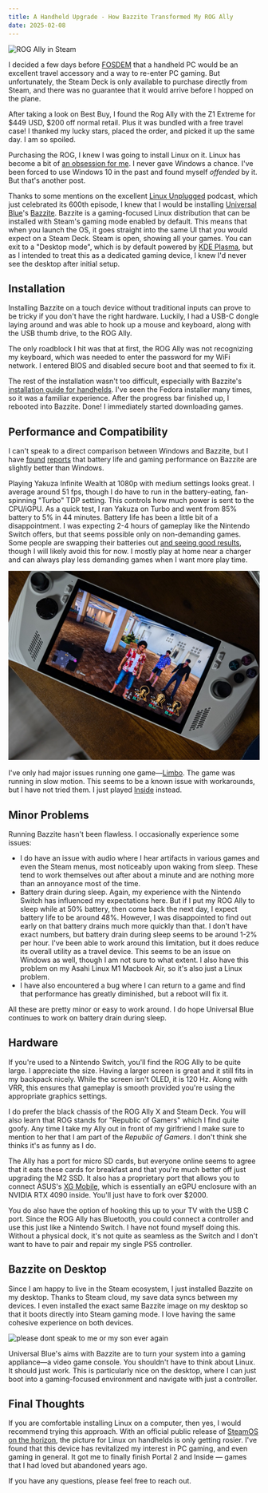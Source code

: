 ```yaml
---
title: A Handheld Upgrade - How Bazzite Transformed My ROG Ally
date: 2025-02-08
---
```

![ROG Ally in Steam](/assets/rog-steam.jpeg)

I decided a few days before [FOSDEM](https://fosdem.org) that a handheld PC would be an excellent travel accessory and a way to re-enter PC gaming. But unfortunately, the Steam Deck is only available to purchase directly from Steam, and there was no guarantee that it would arrive before I hopped on the plane.

After taking a look on Best Buy, I found the Rog Ally with the Z1 Extreme for $449 USD, $200 off normal retail. Plus it was bundled with a free travel case! I thanked my lucky stars, placed the order, and picked it up the same day. I am so spoiled.

Purchasing the ROG, I knew I was going to install Linux on it. Linux has become a bit of [an obsession for me](/blog/switching-to-linux). I never gave Windows a chance. I've been forced to use Windows 10 in the past and found myself *offended* by it. But that's another post.

Thanks to some mentions on the excellent [Linux Unplugged](https://linuxunplugged.com/) podcast, which just celebrated its 600th episode, I knew that I would be installing [Universal Blue](https://universal-blue.org/)'s [Bazzite](https://bazzite.gg/). Bazzite is a gaming-focused Linux distribution that can be installed with Steam's gaming mode enabled by default. This means that when you launch the OS, it goes straight into the same UI that you would expect on a Steam Deck. Steam is open, showing all your games. You can exit to a "Desktop mode", which is by default powered by [KDE Plasma](https://kde.org/plasma-desktop/), but as I intended to treat this as a dedicated gaming device, I knew I'd never see the desktop after initial setup.

## Installation

Installing Bazzite on a touch device without traditional inputs can prove to be tricky if you don't have the right hardware. Luckily, I had a USB-C dongle laying around and was able to hook up a mouse and keyboard, along with the USB thumb drive, to the ROG Ally.

The only roadblock I hit was that at first, the ROG Ally was not recognizing my keyboard, which was needed to enter the password for my WiFi network. I entered BIOS and disabled secure boot and that seemed to fix it.

The rest of the installation wasn't too difficult, especially with Bazzite's [installation guide for handhelds](https://docs.bazzite.gg/General/Installation_Guide/Installing_Bazzite_for_Handheld_PCs/). I've seen the Fedora installer many times, so it was a familiar experience. After the progress bar finished up, I rebooted into Bazzite. Done! I immediately started downloading games.

## Performance and Compatibility

I can't speak to a direct comparison between Windows and Bazzite, but I have [found](https://www.theverge.com/2024/12/30/24329005/bazzite-asus-rog-ally-x-steam-os-editorial) [reports](https://www.tomsguide.com/gaming/handheld-gaming/i-turned-the-asus-rog-ally-x-into-a-steam-deck-it-proves-windows-11-kills-power-and-battery-life) that battery life and gaming performance on Bazzite are slightly better than Windows.

Playing Yakuza Infinite Wealth at 1080p with medium settings looks great. I average around 51 fps, though I do have to run in the battery-eating, fan-spinning "Turbo" TDP setting. This controls how much power is sent to the CPU/iGPU. As a quick test, I ran Yakuza on Turbo and went from 85% battery to 5% in 44 minutes. Battery life has been a little bit of a disappointment. I was expecting 2-4 hours of gameplay like the Nintendo Switch offers, but that seems possible only on non-demanding games. Some people are swapping their batteries out [and seeing good results](https://www.reddit.com/r/ROGAlly/comments/1i7pwvb/results_of_74wh_battery_mod_for_og_ally/), though I will likely avoid this for now. I mostly play at home near a charger and can always play less demanding games when I want more play time.

![yakuza on rog ally](/assets/yakuza-rog.jpeg)

I've only had major issues running one game—[Limbo](https://store.steampowered.com/app/48000/LIMBO/?curator_clanid=32983456). The game was running in slow motion. This seems to be a known issue with workarounds, but I have not tried them. I just played [Inside](https://store.steampowered.com/app/304430/INSIDE/) instead.

## Minor Problems

Running Bazzite hasn't been flawless. I occasionally experience some issues:

* I do have an issue with audio where I hear artifacts in various games and even the Steam menus, most noticeably upon waking from sleep. These tend to work themselves out after about a minute and are nothing more than an annoyance most of the time.
* Battery drain during sleep. Again, my experience with the Nintendo Switch has influenced my expectations here. But if I put my ROG Ally to sleep while at 50% battery, then come back the next day, I expect battery life to be around 48%. However, I was disappointed to find out early on that battery drains much more quickly than that. I don't have exact numbers, but battery drain during sleep seems to be around 1-2% per hour. I've been able to work around this limitation, but it does reduce its overall utility as a travel device. This seems to be an issue on Windows as well, though I am not sure to what extent. I also have this problem on my Asahi Linux M1 Macbook Air, so it's also just a Linux problem.
* I have also encountered a bug where I can return to a game and find that performance has greatly diminished, but a reboot will fix it.

All these are pretty minor or easy to work around. I do hope Universal Blue continues to work on battery drain during sleep.

## Hardware

If you're used to a Nintendo Switch, you'll find the ROG Ally to be quite large. I appreciate the size. Having a larger screen is great and it still fits in my backpack nicely. While the screen isn't OLED, it is 120 Hz. Along with VRR, this ensures that gameplay is smooth provided you're using the appropriate graphics settings.

I do prefer the black chassis of the ROG Ally X and Steam Deck. You will also learn that ROG stands for "Republic of Gamers" which I find quite goofy. Any time I take my Ally out in front of my girlfriend I make sure to mention to her that I am part of the *Republic of Gamers*. I don't think she thinks it's as funny as I do.

The Ally has a port for micro SD cards, but everyone online seems to agree that it eats these cards for breakfast and that you're much better off just upgrading the M2 SSD. It also has a proprietary port that allows you to connect ASUS's [XG Mobile](https://rog.asus.com/external-graphic-docks/rog-xg-mobile-2023-model/), which is essentially an eGPU enclosure with an NVIDIA RTX 4090 inside. You'll just have to fork over $2000.

You do also have the option of hooking this up to your TV with the USB C port. Since the ROG Ally has Bluetooth, you could connect a controller and use this just like a Nintendo Switch. I have not found myself doing this. Without a physical dock, it's not quite as seamless as the Switch and I don't want to have to pair and repair my single PS5 controller.

## Bazzite on Desktop

Since I am happy to live in the Steam ecosystem, I just installed Bazzite on my desktop. Thanks to Steam cloud, my save data syncs between my devices. I even installed the exact same Bazzite image on my desktop so that it boots directly into Steam gaming mode. I love having the same cohesive experience on both devices.

![please dont speak to me or my son ever again](/assets/two-bazzites.jpeg)

Universal Blue's aims with Bazzite are to turn your system into a gaming appliance—a video game console. You shouldn't have to think about Linux. It should just work. This is particularly nice on the desktop, where I can just boot into a gaming-focused environment and navigate with just a controller.

## Final Thoughts
If you are comfortable installing Linux on a computer, then yes, I would recommend trying this approach. With an official public release of [SteamOS on the horizon](https://www.forbes.com/sites/jasonevangelho/2025/01/07/valve-set-to-release-a-steamos-beta-for-multiple-devices/), the picture for Linux on handhelds is only getting rosier. I've found that this device has revitalized my interest in PC gaming, and even gaming in general. It got me to finally finish Portal 2 and Inside — games that I had loved but abandoned years ago.

If you have any questions, please feel free to reach out. 
